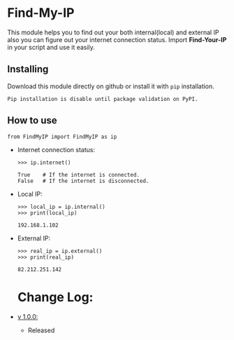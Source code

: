 # Find-My-IP
This module helps you to find out your both internal(local) and external IP also you can figure out your internet connection status.
Import **Find-Your-IP** in your script and use it easily.

Installing
----------
Download this module directly on github or install it with ```pip``` installation.
```
Pip installation is disable until package validation on PyPI.
```

How to use
----------
```python3
from FindMyIP import FindMyIP as ip 
```

* Internet connection status:
  ```python3
  >>> ip.internet()
  
  True    # If the internet is connected.
  False   # If the internet is disconnected.
  ```
  
* Local IP:
  ```python3
  >>> local_ip = ip.internal()
  >>> print(local_ip)
  
  192.168.1.102
  ```
  
* External IP:
  ```python3
  >>> real_ip = ip.external()
  >>> print(real_ip)
  
  82.212.251.142
  ```
  
  # Change Log:
* [v 1.0.0:]()
  * Released
